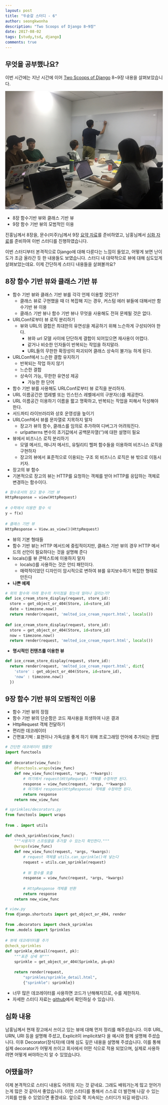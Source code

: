 ```yaml
---
layout: post
title: "두숟갈 스터디 - 6"
author: seongkwonha
description: "Two Scoops of Django 8~9장"
date: 2017-08-02
tags: [study,tsd, django]
comments: true
---
```


## 무엇을 공부했나요?
이번 시간에는 지난 시간에 이어 [Two Scoops of Django](https://www.twoscoopspress.com/products/two-scoops-of-django-1-11) 8~9장 내용을 살펴보았습니다.

![설명하는 남홍님](/images/tsd-6-1.jpg)

- 8장 함수기반 뷰와 클래스 기반 뷰
- 9장 함수 기반 뷰의 모범적인 이용

진홍님께서 8장을, 문수(미주)님께서 9장 [요약 자료](https://github.com/8percent/tsd)를 준비하였고, 남홍님께서 [심화 자료](https://github.com/8percent/tsd)를 준비하여 이번 스터디를 진행하였습니다. 

이번 스터디부터 본격적으로 Django에 대해 다룬다는 느낌이 들었고, 어떻게 보면 난이도가 조금 올라간 듯 한 내용들도 보였습니다. 스터디 내 대략적으로 뷰에 대해 심도있게 살펴보았는데요.
이제 간단하게 스터디 내용들을 살펴볼까요?

## 8장 함수 기반 뷰와 클래스 기반 뷰
- 함수 기반 뷰와 클래스 기반 뷰를 각각 언제 이용할 것인가?
  - 클래스 뷰로 구현했을 때 더 복잡해 지는 경우, 커스텀 에러 뷰들에 대해서만 함수기반 뷰 이용
  - 클래스 기반 뷰나 함수 기반 뷰나 무엇을 사용해도 전혀 문제될 것은 없다.
- URLConf로부터 뷰 로직 분리하기
  - 뷰와 URL의 결합은 최대한의 유연성을 제공하기 위해 느슨하게 구성되어야 한다.
    - 뷰와 url 모델 사이에 단단하게 결합이 되어있으면 재사용이 어렵다.
    - 같거나 비슷한 인자들이 반복되는 작업을 하지말라.
    - URL들의 무한한 확장성이 파괴되어 클래스 상속이 불가능 하게 된다.
- URLConf에서 느슨한 결합 유지하기
  - 반복되는 작업 하지 않기
  - 느슨한 결합
  - 상속이 가능, 무한한 유연성 제공
    - 가능한 한 단어
- 함수 기반 뷰를 사용해도 URLConf로부터 뷰 로직을 분리하자.
- URL 이름공간은 앱레벨 또는 인스턴스 레벨에서의 구분자(:)를 제공한다.
- URL 이름공간 이용하기 이름을 짧고 명확하고, 반복되는 작업을 피해서 작성해야 한다.
- 서드파티 라이브러리와 상호 운영성을 높이기
- URLConf에서 뷰를 문자열로 지목하지 말자
  - 장고가 뷰의 함수, 클래스를 임의로 추가하여 디버그가 어려워진다.
  - urlpatterns 변수의 초기값에서 공백문자열(‘’)에 대한 설명이 필요
- 뷰에서 비즈니스 로직 분리하기
  - 모델 메서드, 매니저 메서드, 유틸리티 헬퍼 함수들을 이용하여 비즈니스 로직을 구현하자
  - 장고의 뷰에서 표준적으로 이용되는 구조 외 비즈니스 로직은 뷰 밖으로 이동시키자.
- 장고의 뷰 함수
- 기본적으로 장고의 뷰는 HTTP를 요청하는 객체를 받아 HTTP를 응답하는 객체로 변경하는 함수이다.

```python
# 함수로서의 장고 함수 기반 뷰
HttpResponse = view(HttpRequest)

# 수학에서 이용한 함수 식
y = f(x)

# 클래스 기반 뷰
HttpResponse = View.as_view()(HttpRequest)
```

- 뷰의 기본 형태들 
- 함수 기반 뷰는 HTTP 메서드에 중립적이지만, 클래스 기반 뷰의 경우 HTTP 메서드의 선언이 필요하다는 것을 설명해 준다
- locals()를 뷰 콘텍스트에 이용하지 말자
  - locals()를 사용하는 것은 안티 패턴이다.
  - 매력적이었던 디자인이 암시적으로 변하여 뷰를 유지보수하기 복잡한 형태로 만든다
- **나쁜 예제**
 
 ```python
 # 위의 함수와 아래 함수의 차이점을 찾는데 얼마나 걸리는가?
 def ice_cream_store_display(request, store_id):
   store = get_object_or_404(Store, id=store_id)
   date = timezone.now()
   return render(request, 'melted_ice_cream_report.html', locals())
 
 def ice_cream_store_display(request, store_id):
   store = get_object_or_404(Store, id=store_id)
   now = timezone.now()
   return render(request, 'melted_ice_cream_report.html', locals())
 
 ```
 
- **명시적인 컨텐츠를 이용한 뷰**
 
 ```python
 def ice_cream_store_display(request, store_id):
   return render(request, 'melted_ice_cream_report.html', dict{
     'store' : get_object_or_404(Store, id=store_id),
     'now' : timezone.now()
   })
 ```

## 9장 함수 기반 뷰의 모범적인 이용
- 함수 기반 뷰의 장점
- 함수 기반 뷰의 단순함은 코드 재사용을 희생하여 나온 결과
- HttpRequest 객체 전달하기
- 편리한 데코레이터
- 간편표기벅 : 표현이나 가독성을 좋게 하기 위해 프로그래밍 언어에 추가되는 문법

~~~ python
# 간단한 데코레이터 템플릿
import functools

def decorator(view_func):
    @functools.wraps(view_func)
    def new_view_func(request, *args, **kwargs):
        # 여기에서 request(HttpRequest) 객체를 수정하면 된다.
        response = view_func(request, *args, **kwargs)
        # 여기에서 response(HttpResponse) 객체를 수정하면 된다.
        return response
    return new_view_func
~~~

~~~ python
# sprinkles/decorators.py
from functools import wraps

from . import utils

def check_sprinkles(view_func):
    """사용자가 스프링클을 추가할 수 있는지 확인한다."""
    @wraps(view_func)
    def new_view_func(request, *args, *kwargs):
        # request 객체를 utils.can_sprinkle()에 넣는다 
        request = utils.can_sprinkle(request)
        
        # 뷰 함수를 호출
        response = view_func(request, *args, *kwargs)
        
        # HttpResponse 객체를 반환
        return response
    return new_view_func
~~~

~~~ python
# view.py
from django.shortcuts import get_object_or_494, render

from .decorators import check_sprinkles
from .models import Sprinkles

# 뷰에 데코레이터를 추가
@check_sprinkles
def sprinkle_detail(request, pk):
    """표준 상세 뷰"""
    sprinkle = get_object_or_404(Sprinkle, pk=pk)
    
    return render(request, 
        "sprinkles/sprinkle_detail.html", 
        {"sprinkle": sprinkle})
~~~

- 너무 많은 데코레이터를 사용하면 코드가 난해해지므로, 수를 제한하자.
- 자세한 스터디 자료는 [github](https://github.com/8percent/tsd)에서 확인하실 수 있습니다.
  
## 심화 내용
남홍님께서 현재 장고에서 쓰이고 있는 뷰에 대해 먼저 정리를 해주셨습니다. 이후 URL, URN, URI 등을 설명해 주셨고, Explicit이 implicit보다 을 예시와 함께 설명해 주셨습니다. 이후 Decorator(장식자)에 대해 심도 깊은 내용을 설명해 주셨습니다. 이를 통해 실제 decorator가 어떻게 쓰이고 회사에서 어떤 식으로 적용 되었으며, 실제로 사용하려면 어떻게 써야하는지 알 수 있었습니다.

## 어땠을까?
이제 본격적으로 스터디 내용도 어려워 지는 것 같네요. 그래도 배워가는게 많고 얻어가는게 많은 것 같아서 좋았습니다. 이런 스터디를 통해서 스스로 더 발전해 나갈 수 있는 기회를 만들 수 있었으면 좋겠네요. 앞으로 쭉 지속되는 스터디가 되길 바랍니다.
